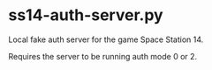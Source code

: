 # ss14-auth-server.py
Local fake auth server for the game Space Station 14.

Requires the server to be running auth mode 0 or 2.
